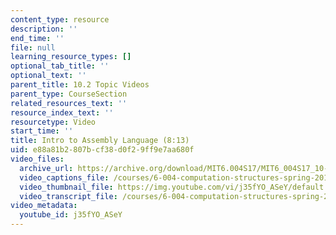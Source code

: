```yaml
---
content_type: resource
description: ''
end_time: ''
file: null
learning_resource_types: []
optional_tab_title: ''
optional_text: ''
parent_title: 10.2 Topic Videos
parent_type: CourseSection
related_resources_text: ''
resource_index_text: ''
resourcetype: Video
start_time: ''
title: Intro to Assembly Language (8:13)
uid: e88a81b2-807b-cf38-d0f2-9ff9e7aa680f
video_files:
  archive_url: https://archive.org/download/MIT6.004S17/MIT6_004S17_10-02-01_300k.mp4
  video_captions_file: /courses/6-004-computation-structures-spring-2017/302a66eaa3ff5a49bde1b85f347f24e8_j35fYO_ASeY.vtt
  video_thumbnail_file: https://img.youtube.com/vi/j35fYO_ASeY/default.jpg
  video_transcript_file: /courses/6-004-computation-structures-spring-2017/fb626e5c54c572b7f7cfad0e34d201d9_j35fYO_ASeY.pdf
video_metadata:
  youtube_id: j35fYO_ASeY
---
```

